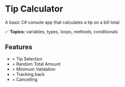 <h1>Tip Calculator</h1>

<p>A basic C# console app that calculates a tip on a bill total.</p>
<p>✅ <strong>Topics:</strong> variables, types, loops, methods, conditionals</p>

<h2>Features</h2>
<ul>
  <li>= Tip Selection</li>
  <li>= Random Total Amount</li>
  <li>= Minimum Validation</li>
  <li>= Tracking back</li>
  <li>= Cancelling</li>
</ul>

